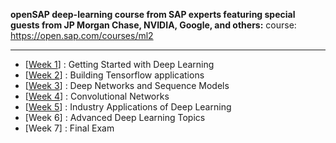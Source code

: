 
**openSAP deep-learning course from SAP experts featuring special guests from JP Morgan Chase, NVIDIA, Google, and others:** course: https://open.sap.com/courses/ml2

*********************************


* [[Week 1](https://github.com/gopala-kr/enterprise-dl-with-tf/tree/master/notes-assignments/Week-1)] : Getting Started with Deep Learning
* [[Week 2](https://github.com/gopala-kr/enterprise-dl-with-tf/tree/master/notes-assignments/Week-2)] : Building Tensorflow applications
* [[Week 3](https://github.com/gopala-kr/enterprise-dl-with-tf/tree/master/notes-assignments/Week-3)] : Deep Networks and Sequence Models
* [[Week 4](https://github.com/gopala-kr/enterprise-dl-with-tf/tree/master/notes-assignments/Week-4)] : Convolutional Networks
* [[Week 5](https://github.com/gopala-kr/enterprise-dl-with-tf/tree/master/notes-assignments/Week-5)] : Industry Applications of Deep Learning
* [Week 6] : Advanced Deep Learning Topics
* [Week 7] : Final Exam
